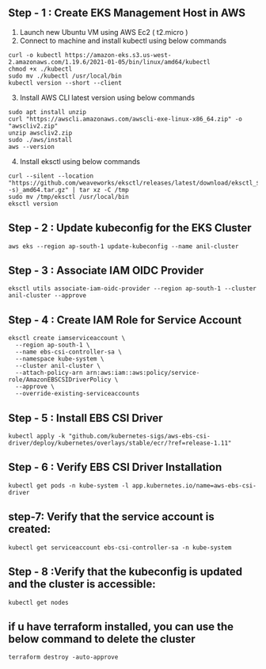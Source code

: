 
## Step - 1 : Create EKS Management Host in AWS ##

1) Launch new Ubuntu VM using AWS Ec2 ( t2.micro )	  
2) Connect to machine and install kubectl using below commands  
```
curl -o kubectl https://amazon-eks.s3.us-west-2.amazonaws.com/1.19.6/2021-01-05/bin/linux/amd64/kubectl
chmod +x ./kubectl
sudo mv ./kubectl /usr/local/bin
kubectl version --short --client
```
3) Install AWS CLI latest version using below commands 
```
sudo apt install unzip
curl "https://awscli.amazonaws.com/awscli-exe-linux-x86_64.zip" -o "awscliv2.zip"
unzip awscliv2.zip
sudo ./aws/install
aws --version
```

4) Install eksctl using below commands
```
curl --silent --location "https://github.com/weaveworks/eksctl/releases/latest/download/eksctl_$(uname -s)_amd64.tar.gz" | tar xz -C /tmp
sudo mv /tmp/eksctl /usr/local/bin
eksctl version
```
## Step - 2 : Update kubeconfig for the EKS Cluster
```
aws eks --region ap-south-1 update-kubeconfig --name anil-cluster
```
## Step - 3 : Associate IAM OIDC Provider
```
eksctl utils associate-iam-oidc-provider --region ap-south-1 --cluster anil-cluster --approve
```
## Step - 4 : Create IAM Role for Service Account
```
eksctl create iamserviceaccount \
  --region ap-south-1 \
  --name ebs-csi-controller-sa \
  --namespace kube-system \
  --cluster anil-cluster \
  --attach-policy-arn arn:aws:iam::aws:policy/service-role/AmazonEBSCSIDriverPolicy \
  --approve \
  --override-existing-serviceaccounts
```
## Step - 5 : Install EBS CSI Driver
```
kubectl apply -k "github.com/kubernetes-sigs/aws-ebs-csi-driver/deploy/kubernetes/overlays/stable/ecr/?ref=release-1.11"
```
## Step - 6 : Verify EBS CSI Driver Installation
```
kubectl get pods -n kube-system -l app.kubernetes.io/name=aws-ebs-csi-driver
```
## step-7:	Verify that the service account is created:
```
kubectl get serviceaccount ebs-csi-controller-sa -n kube-system
```
## Step - 8 :Verify that the kubeconfig is updated and the cluster is accessible:
``` 
kubectl get nodes
```

## if u have terraform installed, you can use the below command to delete the cluster
``` 
terraform destroy -auto-approve 
```